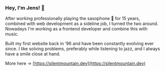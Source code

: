 ### Hey, I'm Jens! 👋

After working professionally playing the saxophone :saxophone: for 15 years, combined with web development as a sideline job, I turned the two around. Nowadays I'm working as a frontend developer and combine this with music. 

Built my first website back in ‘96 and have been constantly evolving ever since. I like solving problems, preferably while listening to jazz, and I always have a smile close at hand.

More here -> [https://silentmountain.dev](https://silentmountain.dev)

<!--
**jenseo/jenseo** is a ✨ _special_ ✨ repository because its `README.md` (this file) appears on your GitHub profile.

Here are some ideas to get you started:

- 🔭 I’m currently working on ...
- 🌱 I’m currently learning ...
- 👯 I’m looking to collaborate on ...
- 🤔 I’m looking for help with ...
- 💬 Ask me about ...
- 📫 How to reach me: ...
- 😄 Pronouns: ...
- ⚡ Fun fact: ...
-->
